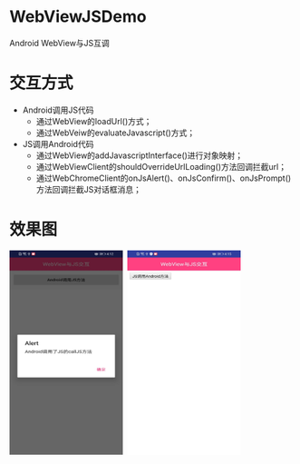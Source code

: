 # WebViewJSDemo
Android WebView与JS互调

# 交互方式
- Android调用JS代码
  - 通过WebView的loadUrl()方式；
  - 通过WebVeiw的evaluateJavascript()方式；
- JS调用Android代码
  - 通过WebView的addJavascriptInterface()进行对象映射；
  - 通过WebViewClient的shouldOverrideUrlLoading()方法回调拦截url；
  - 通过WebChromeClient的onJsAlert()、onJsConfirm()、onJsPrompt()方法回调拦截JS对话框消息；

# 效果图

<img src="https://github.com/881205wzs/WebViewJSDemo/raw/master/default_1.jpg" height="360" width="200"/>&nbsp;&nbsp;<img src="https://github.com/881205wzs/WebViewJSDemo/raw/master/default_2.jpg" height="360" width="200"/>

